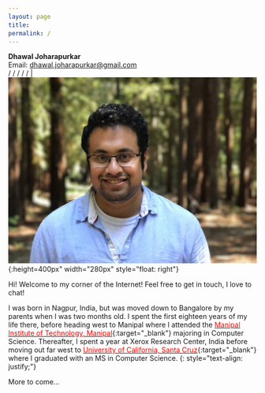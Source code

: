 ```yaml
---
layout: page
title:
permalink: /
---
```


<head>
	<!-- Place your kit's code here -->
	<script src="https://kit.fontawesome.com/d06797ceaa.js" crossorigin="anonymous"></script>
</head>

**Dhawal Joharapurkar** <br> <!-- SDEI <br>  -->    Email: <a href="mailto: dhawal.joharapurkar+website@gmail.com">dhawal.joharapurkar@gmail.com</a><br> / <a href="https://github.com/dhawaljoh" target="_blank"><i class="fab fa-github" href="#"></i></a> / <a href="https://www.linkedin.com/in/dhawaljoh/" target="_blank"><i class="fab fa-linkedin" href="#"></i></a> / <a href="https://www.facebook.com/dhawaljoh" target="_blank"><i class="fab fa-facebook" href="#"></i></a> / <a href="https://twitter.com/dhawaljoh" target="_blank"><i class="fab fa-twitter" href="#"></i></a> / | ![Dhawal](/assets/images/me.jpeg){:height=400px" width="280px" style="float: right"}

<!-- <div class="container">
    <a href="https://github.com/dhawaljoh" target="_blank"><i class="fab fa-github" href="#"></i></a> |
    <a href="https://www.linkedin.com/in/dhawaljoh/" target="_blank"><i class="fab fa-linkedin" href="#"></i></a> |
    <a href="https://www.facebook.com/dhawaljoh" target="_blank"><i class="fab fa-facebook" href="#"></i></a> |
    <a href="https://twitter.com/dhawaljoh" target="_blank"><i class="fab fa-twitter" href="#"></i></a> |
</div> -->

Hi! Welcome to my corner of the Internet! Feel free to get in touch, I love to chat!


I was born in Nagpur, India, but was moved down to Bangalore by my parents when I was two months old. I spent the first eighteen years of my life there, before heading west to Manipal where I attended the [<span style="color: red">Manipal Institute of Technology, Manipal</span>](https://manipal.edu/mit/department-faculty/department-list/computer-science-and-engineering.html){:target="_blank"} majoring in Computer Science. Thereafter, I spent a year at Xerox Research Center, India before moving out far west to [<span style="color: red">University of California, Santa Cruz</span>](https://www.soe.ucsc.edu/departments/computer-science-and-engineering){:target="_blank"} where I graduated with an MS in Computer Science.
{: style="text-align: justify;"} 


More to come...
